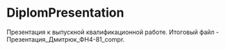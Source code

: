# DiplomPresentation
Презентация к выпускной квалификационной работе. Итоговый файл - Презентация_Дмитрюк_ФН4-81_compr.

